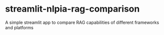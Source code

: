 # streamlit-nlpia-rag-comparison
A simple streamlit app to compare RAG capabilities of different frameworks and platforms  
